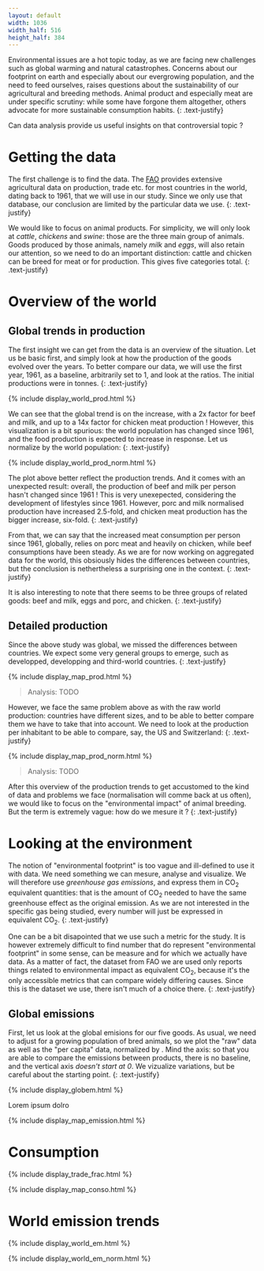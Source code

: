```yaml
---
layout: default
width: 1036
width_half: 516
height_half: 384
---
```

<head>
  <style>
  .dropdown-wrapper > div {
    border: 1px solid;
  }
  .dropdown-wrapper-child {
    margin: auto;
    display: flex;
  }
  .dropdown-wrapper-child div {
    flex-grow: 1;
    width: 0;
  }
  .dropdown-wrapper {
    display: inline-block;
  }
  .box2 {
    display:inline-block;
  }
  .text-justify {
    text-align: justify;
  }
  </style>
</head>


Environmental issues are a hot topic today, as we are facing new challenges such as global warming and natural catastrophes. Concerns about our footprint on earth and especially about our evergrowing population, and the need to feed ourselves, raises questions about the sustainability of our agricultural and breeding methods. Animal product and especially meat are under specific scrutiny: while some have forgone them altogether, others advocate for more sustainable consumption habits.
{: .text-justify}

Can data analysis provide us useful insights on that controversial topic ?

# Getting the data
The first challenge is to find the data. The [FAO](http://www.fao.org/faostat/en/#home) provides extensive agricultural data on production, trade etc. for most countries in the world, dating back to 1961, that we will use in our study. Since we only use that database, our conclusion are limited by the particular data we use.
{: .text-justify}

We would like to focus on animal products. For simplicity, we will only look at *cattle*, *chickens* and *swine*: those are the three main group of animals. Goods produced by those animals, namely *milk* and *eggs*, will also retain our attention, so we need to do an important distinction: cattle and chicken can be breed for meat or for production. This gives five categories total.
{: .text-justify}


# Overview of the world
## Global trends in production
The first insight we can get from the data is an overview of the situation. Let us be basic first, and simply look at how the production of the goods evolved over the years. To better compare our data, we will use the first year, 1961, as a baseline, arbitrarily set to 1, and look at the ratios. The initial productions were in tonnes.
{: .text-justify}

{% include display_world_prod.html %}

We can see that the global trend is on the increase, with a 2x factor for beef and milk, and up to a 14x factor for chicken meat production ! However, this visualization is a bit spurious: the world population has changed since 1961, and the food production is expected to increase in response. Let us normalize by the world population:
{: .text-justify}

{% include display_world_prod_norm.html %}

The plot above better reflect the production trends. And it comes with an unexpected result: overall, the production of beef and milk per person hasn't changed since 1961 ! This is very unexepected, considering the development of lifestyles since 1961. However, porc and milk normalised production have increased 2.5-fold, and chicken meat production has the bigger increase, six-fold.
{: .text-justify}

From that, we can say that the increased meat consumption per person since 1961, globally, relies on porc meat and heavily on chicken, while beef consumptions have been steady. As we are for now working on aggregated data for the world, this obsiously hides the differences between countries, but the conclusion is nethertheless a surprising one in the context.
{: .text-justify}

It is also interesting to note that there seems to be three groups of related goods: beef and milk, eggs and porc, and chicken.
{: .text-justify}

## Detailed production
Since the above study was global, we missed the differences between countries. We expect some very general groups to emerge, such as developped, developping and third-world countries.
{: .text-justify}

{% include display_map_prod.html %}

> Analysis: TODO

However, we face the same problem above as with the raw world production: countries have different sizes, and to be able to better compare them we have to take that into account. We need to look at the production per inhabitant to be able to compare, say, the US and Switzerland:
{: .text-justify}

{% include display_map_prod_norm.html %}

> Analysis: TODO

After this overview of the production trends to get accustomed to the kind of data and problems we face (normalisation will comme back at us often), we would like to focus on the "environmental impact" of animal breeding. But the term is extremely vague: how do we mesure it ?
{: .text-justify}

# Looking at the environment
The notion of "environmental footprint" is too vague and ill-defined to use it with data. We need something we can mesure, analyse and visualize. We will therefore use *greenhouse gas emissions*, and express them in CO<sub>2</sub> equivalent quantities: that is the amount of CO<sub>2</sub> needed to have the same greenhouse effect as the original emission. As we are not interested in the specific gas being studied, every number will just be expressed in equivalent CO<sub>2</sub>.
{: .text-justify}

One can be a bit disapointed that we use such a metric for the study. It is however extremely difficult to find number that do represent "environmental footprint" in some sense, can be measure and for which we actually have data. As a matter of fact, the dataset from FAO we are used only reports things related to environmental impact as equivalent CO<sub>2</sub>, because it's the only accessible metrics that can compare widely differing causes. Since this is the dataset we use, there isn't much of a choice there.
{: .text-justify}

## Global emissions
First, let us look at the global emisions for our five goods. As usual, we need to adjust for a growing population of bred animals, so we plot the "raw" data as well as the "per capita" data, normalized by . Mind the axis: so that you are able to compare the emissions between products, there is no baseline, and the vertical axis *doesn't start at 0*. We vizualize variations, but be careful about the starting point.
{: .text-justify}

{% include display_globem.html %}

Lorem ipsum dolro

{% include display_map_emission.html %}

# Consumption

{% include display_trade_frac.html %}

{% include display_map_conso.html %}


# World emission trends

{% include display_world_em.html %}

{% include display_world_em_norm.html %}